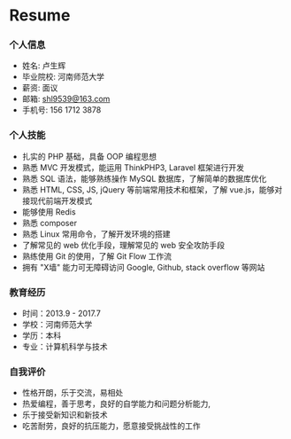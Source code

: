 # Resume

### 个人信息 ###
- 姓名: 卢生辉     
- 毕业院校: 河南师范大学   
- 薪资: 面议  
- 邮箱: shl9539@163.com   
- 手机号: 156 1712 3878  


### 个人技能 ##
- 扎实的 PHP 基础，具备 OOP 编程思想
- 熟悉 MVC 开发模式，能运用 ThinkPHP3, Laravel 框架进行开发
- 熟悉 SQL 语法，能够熟练操作 MySQL 数据库，了解简单的数据库优化
- 熟悉 HTML, CSS, JS, jQuery 等前端常用技术和框架，了解 vue.js，能够对接现代前端开发模式
- 能够使用 Redis
- 熟悉 composer
- 熟悉 Linux 常用命令，了解开发环境的搭建
- 了解常见的 web 优化手段，理解常见的 web 安全攻防手段
- 熟练使用 Git 的使用，了解 Git Flow 工作流
- 拥有 "X墙" 能力可无障碍访问 Google, Github, stack overflow 等网站

### 教育经历 ####

* 时间：2013.9 - 2017.7
* 学校：河南师范大学
* 学历：本科  
* 专业：计算机科学与技术

### 自我评价 ####

- 性格开朗，乐于交流，易相处
- 热爱编程，善于思考，良好的自学能力和问题分析能力,
- 乐于接受新知识和新技术 
- 吃苦耐劳，良好的抗压能力，愿意接受挑战性的工作
